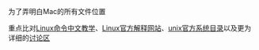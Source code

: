 为了弄明白Mac的所有文件位置

重点比对[Linux命令中文教学](https://learnku.com/server/wikis/36491)、[Linux官方解释网站](https://tldp.org/LDP/Linux-Filesystem-Hierarchy/html/c23.html)、[unix官方系统目录](https://www.pathname.com/fhs/pub/fhs-2.3.html)以及更为详细的[讨论区](https://unix.stackexchange.com/questions/11544/what-is-the-difference-between-opt-and-usr-local)
